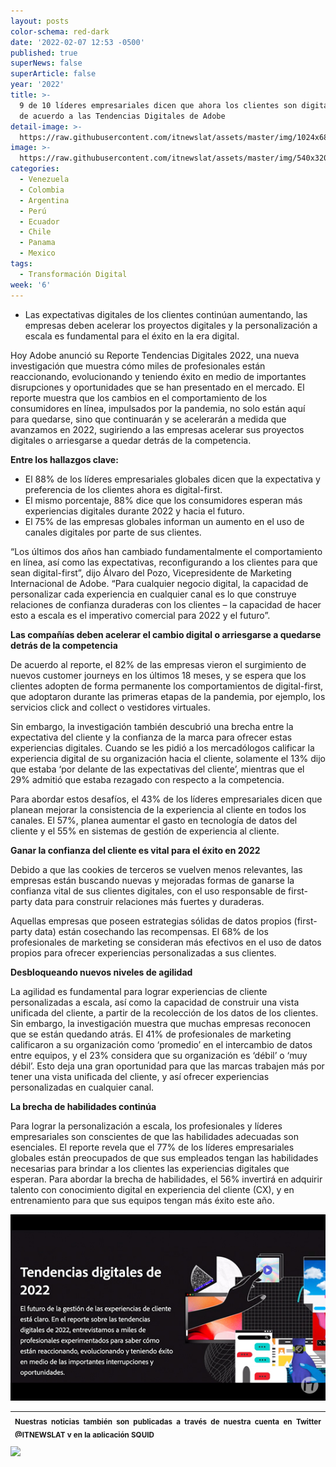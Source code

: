 ```yaml
---
layout: posts
color-schema: red-dark
date: '2022-02-07 12:53 -0500'
published: true
superNews: false
superArticle: false
year: '2022'
title: >-
  9 de 10 líderes empresariales dicen que ahora los clientes son digital-first,
  de acuerdo a las Tendencias Digitales de Adobe
detail-image: >-
  https://raw.githubusercontent.com/itnewslat/assets/master/img/1024x680/tendencias-abobe-2022-g.jpg
image: >-
  https://raw.githubusercontent.com/itnewslat/assets/master/img/540x320/tendencias-abobe-2022-p.jpg
categories:
  - Venezuela
  - Colombia
  - Argentina
  - Perú
  - Ecuador
  - Chile
  - Panama
  - Mexico
tags:
  - Transformación Digital
week: '6'
---
```

- Las expectativas digitales de los clientes continúan aumentando, las empresas deben acelerar los proyectos digitales y la personalización a escala es fundamental para el éxito en la era digital.

Hoy Adobe anunció su Reporte Tendencias Digitales 2022, una nueva investigación que muestra cómo miles de profesionales están reaccionando, evolucionando y teniendo éxito en medio de importantes disrupciones y oportunidades que se han presentado en el mercado. El reporte muestra que los cambios en el comportamiento de los consumidores en línea, impulsados por la pandemia, no solo están aquí para quedarse, sino que continuarán y se acelerarán a medida que avanzamos en 2022, sugiriendo a las empresas acelerar sus proyectos digitales o arriesgarse a quedar detrás de la competencia. 

**Entre los hallazgos clave:**

- El 88% de los líderes empresariales globales dicen que la expectativa y preferencia de los clientes ahora es digital-first.
- El mismo porcentaje, 88% dice que los consumidores esperan más experiencias digitales durante 2022 y hacia el futuro.
- El 75% de las empresas globales informan un aumento en el uso de canales digitales por parte de sus clientes.
 

“Los últimos dos años han cambiado fundamentalmente el comportamiento en línea, así como las expectativas, reconfigurando a los clientes para que sean digital-first”, dijo Álvaro del Pozo, Vicepresidente de Marketing Internacional de Adobe. “Para cualquier negocio digital, la capacidad de personalizar cada experiencia en cualquier canal es lo que construye relaciones de confianza duraderas con los clientes – la capacidad de hacer esto a escala es el imperativo comercial para 2022 y el futuro”.
 
**Las compañías deben acelerar el cambio digital o arriesgarse a quedarse detrás de la competencia**

De acuerdo al reporte, el 82% de las empresas vieron el surgimiento de nuevos customer journeys en los últimos 18 meses, y se espera que los clientes adopten de forma permanente los comportamientos de digital-first, que adoptaron durante las primeras etapas de la pandemia, por ejemplo,  los servicios click and collect o vestidores virtuales.

Sin embargo, la investigación también descubrió una brecha entre la expectativa del cliente y la confianza de la marca para ofrecer estas experiencias digitales. Cuando se les pidió a los mercadólogos calificar la experiencia digital de su organización hacia el cliente, solamente el 13% dijo que estaba ‘por delante de las expectativas del cliente’, mientras que el 29% admitió que estaba rezagado con respecto a la competencia.

Para abordar estos desafíos, el 43% de los líderes empresariales dicen que planean mejorar la consistencia de la experiencia al cliente en todos los canales.  El 57%, planea aumentar el gasto en tecnología de datos del cliente y el 55% en sistemas de gestión de experiencia al cliente.

**Ganar la confianza del cliente es vital para el éxito en 2022**

Debido a que las cookies de terceros se vuelven menos relevantes, las empresas están buscando nuevas y mejoradas formas de ganarse la confianza vital de sus clientes digitales, con el uso responsable de first-party data para construir relaciones más fuertes y duraderas. 

Aquellas empresas que poseen estrategias sólidas de datos propios (first-party data) están cosechando las recompensas. El 68% de los profesionales de marketing se consideran más efectivos en el uso de datos propios para ofrecer experiencias personalizadas a sus clientes. 

**Desbloqueando nuevos niveles de agilidad**

La agilidad es fundamental para lograr experiencias de cliente personalizadas a escala, así como la capacidad de construir una vista unificada del cliente, a partir de la recolección de los datos de los clientes. Sin embargo, la investigación muestra que muchas empresas reconocen que se están quedando atrás. El 41% de profesionales de marketing calificaron a su organización como ‘promedio’ en el intercambio de datos entre equipos, y el 23% considera que su organización es ‘débil’ o ‘muy débil’. Esto deja una gran oportunidad para que las marcas trabajen más por tener una vista unificada del cliente, y así ofrecer experiencias personalizadas en cualquier canal.

**La brecha de habilidades continúa**

Para lograr la personalización a escala, los profesionales y líderes empresariales son conscientes de que las habilidades adecuadas son esenciales. El reporte revela que el 77% de los líderes empresariales globales están preocupados de que sus empleados tengan las habilidades necesarias para brindar a los clientes las experiencias digitales que esperan. Para abordar la brecha de habilidades, el 56% invertirá en adquirir talento con conocimiento digital en experiencia del cliente (CX), y en entrenamiento para que sus equipos tengan más éxito este año.

![](https://raw.githubusercontent.com/itnewslat/assets/master/img/540x320/tendencias-abobe-2022-p.jpg)

<table style="height: 42px;" width="569">
<tbody>
<tr>
<td style="text-align: justify;"><sub><strong>Nuestras noticias también son publicadas a través de nuestra cuenta en Twitter <a href="https://twitter.com/itnewslat?lang=es">@ITNEWSLAT</a> y en la aplicación <a href="https://squidapp.co/en/">SQUID</a></strong></sub></td>
</tr>
</tbody>
</table>

<img src="https://tracker.metricool.com/c3po.jpg?hash=56f88a41e39ab42c063cc51676587a04"/>